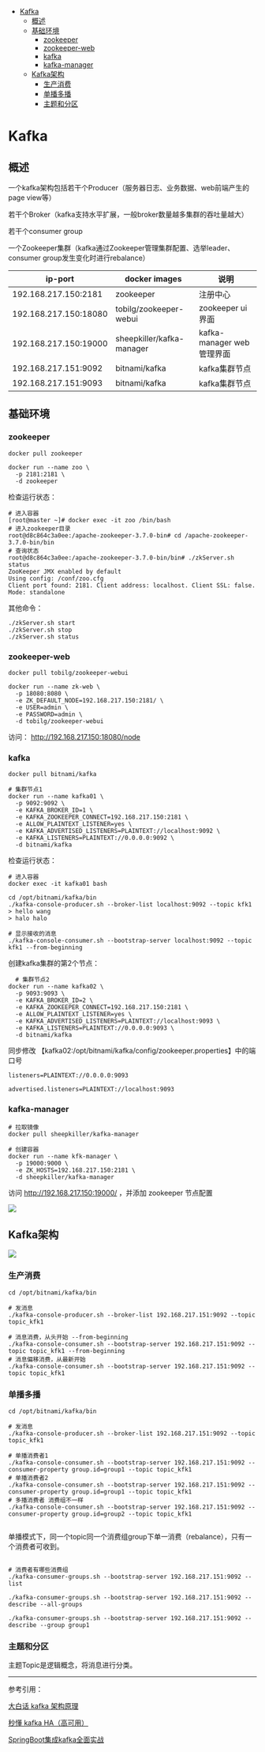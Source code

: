 <!-- TOC -->

- [Kafka](#kafka)
  - [概述](#概述)
  - [基础环境](#基础环境)
    - [zookeeper](#zookeeper)
    - [zookeeper-web](#zookeeper-web)
    - [kafka](#kafka-1)
    - [kafka-manager](#kafka-manager)
  - [Kafka架构](#kafka架构)
    - [生产消费](#生产消费)
    - [单播多播](#单播多播)
    - [主题和分区](#主题和分区)

<!-- /TOC -->

<a id="markdown-kafka" name="kafka"></a>
# Kafka

<a id="markdown-概述" name="概述"></a>
## 概述

一个kafka架构包括若干个Producer（服务器日志、业务数据、web前端产生的page view等）

若干个Broker（kafka支持水平扩展，一般broker数量越多集群的吞吐量越大）

若干个consumer group

一个Zookeeper集群（kafka通过Zookeeper管理集群配置、选举leader、consumer group发生变化时进行rebalance）


ip-port | docker images | 说明
---------|----------|---------
192.168.217.150:2181 | zookeeper | 注册中心
192.168.217.150:18080 | tobilg/zookeeper-webui | zookeeper ui 界面
192.168.217.150:19000 | sheepkiller/kafka-manager | kafka-manager web管理界面
192.168.217.151:9092 | bitnami/kafka | kafka集群节点
192.168.217.151:9093 | bitnami/kafka | kafka集群节点


<a id="markdown-基础环境" name="基础环境"></a>
## 基础环境

<a id="markdown-zookeeper" name="zookeeper"></a>
### zookeeper

```shell
docker pull zookeeper

docker run --name zoo \
  -p 2181:2181 \
  -d zookeeper
```

检查运行状态：

```shell
# 进入容器
[root@master ~]# docker exec -it zoo /bin/bash
# 进入zookeeper目录
root@d8c864c3a0ee:/apache-zookeeper-3.7.0-bin# cd /apache-zookeeper-3.7.0-bin/bin
# 查询状态
root@d8c864c3a0ee:/apache-zookeeper-3.7.0-bin/bin# ./zkServer.sh status
ZooKeeper JMX enabled by default
Using config: /conf/zoo.cfg
Client port found: 2181. Client address: localhost. Client SSL: false.
Mode: standalone
```

其他命令：
```shell
./zkServer.sh start
./zkServer.sh stop
./zkServer.sh status
```

<a id="markdown-zookeeper-web" name="zookeeper-web"></a>
### zookeeper-web

```shell
docker pull tobilg/zookeeper-webui

docker run --name zk-web \
  -p 18080:8080 \
  -e ZK_DEFAULT_NODE=192.168.217.150:2181/ \
  -e USER=admin \
  -e PASSWORD=admin \
  -d tobilg/zookeeper-webui
```

访问： http://192.168.217.150:18080/node



<a id="markdown-kafka" name="kafka"></a>
### kafka

```shell
docker pull bitnami/kafka

# 集群节点1
docker run --name kafka01 \
  -p 9092:9092 \
  -e KAFKA_BROKER_ID=1 \
  -e KAFKA_ZOOKEEPER_CONNECT=192.168.217.150:2181 \
  -e ALLOW_PLAINTEXT_LISTENER=yes \
  -e KAFKA_ADVERTISED_LISTENERS=PLAINTEXT://localhost:9092 \
  -e KAFKA_LISTENERS=PLAINTEXT://0.0.0.0:9092 \
  -d bitnami/kafka

```

检查运行状态：
```shell
# 进入容器
docker exec -it kafka01 bash

cd /opt/bitnami/kafka/bin
./kafka-console-producer.sh --broker-list localhost:9092 --topic kfk1
> hello wang
> halo halo

# 显示接收的消息
./kafka-console-consumer.sh --bootstrap-server localhost:9092 --topic kfk1 --from-beginning

```

创建kafka集群的第2个节点：

```shell
  # 集群节点2
docker run --name kafka02 \
  -p 9093:9093 \
  -e KAFKA_BROKER_ID=2 \
  -e KAFKA_ZOOKEEPER_CONNECT=192.168.217.150:2181 \
  -e ALLOW_PLAINTEXT_LISTENER=yes \
  -e KAFKA_ADVERTISED_LISTENERS=PLAINTEXT://localhost:9093 \
  -e KAFKA_LISTENERS=PLAINTEXT://0.0.0.0:9093 \
  -d bitnami/kafka
```

同步修改 【kafka02:/opt/bitnami/kafka/config/zookeeper.properties】中的端口号

```
listeners=PLAINTEXT://0.0.0.0:9093

advertised.listeners=PLAINTEXT://localhost:9093
```

<a id="markdown-kafka-manager" name="kafka-manager"></a>
### kafka-manager

```shell
# 拉取镜像
docker pull sheepkiller/kafka-manager

# 创建容器
docker run --name kfk-manager \
  -p 19000:9000 \
  -e ZK_HOSTS=192.168.217.150:2181 \
  -d sheepkiller/kafka-manager
```

访问 http://192.168.217.150:19000/ ，并添加 zookeeper 节点配置

![](./../assets/BigData/2022-07-11-16-51-51.png)


<a id="markdown-kafka架构" name="kafka架构"></a>
## Kafka架构

![](../assets/BigData/2022-07-12-09-35-52.png)


<a id="markdown-生产消费" name="生产消费"></a>
### 生产消费

```shell
cd /opt/bitnami/kafka/bin

# 发消息
./kafka-console-producer.sh --broker-list 192.168.217.151:9092 --topic topic_kfk1

# 消息消费，从头开始 --from-beginning
./kafka-console-consumer.sh --bootstrap-server 192.168.217.151:9092 --topic topic_kfk1 --from-beginning
# 消息偏移消费，从最新开始
./kafka-console-consumer.sh --bootstrap-server 192.168.217.151:9092 --topic topic_kfk1

```

<a id="markdown-单播多播" name="单播多播"></a>
### 单播多播

```shell
cd /opt/bitnami/kafka/bin

# 发消息
./kafka-console-producer.sh --broker-list 192.168.217.151:9092 --topic topic_kfk1

# 单播消费者1
./kafka-console-consumer.sh --bootstrap-server 192.168.217.151:9092 --consumer-property group.id=group1 --topic topic_kfk1
# 单播消费者2
./kafka-console-consumer.sh --bootstrap-server 192.168.217.151:9092 --consumer-property group.id=group1 --topic topic_kfk1
# 多播消费者 消费组不一样
./kafka-console-consumer.sh --bootstrap-server 192.168.217.151:9092 --consumer-property group.id=group2 --topic topic_kfk1


```

单播模式下，同一个topic同一个消费组group下单一消费（rebalance），只有一个消费者可收到。

```shell

# 消费者有哪些消费组
./kafka-consumer-groups.sh --bootstrap-server 192.168.217.151:9092 --list

./kafka-consumer-groups.sh --bootstrap-server 192.168.217.151:9092 --describe --all-groups

./kafka-consumer-groups.sh --bootstrap-server 192.168.217.151:9092 --describe --group group1
```

<a id="markdown-主题和分区" name="主题和分区"></a>
### 主题和分区

主题Topic是逻辑概念，将消息进行分类。









---

参考引用：

[大白话 kafka 架构原理](https://mp.weixin.qq.com/s?__biz=MzU1NDA0MDQ3MA==&mid=2247483958&idx=1&sn=dffaad318b50f875eea615bc3bdcc80c&chksm=fbe8efcfcc9f66d9ff096fbae1c2a3671f60ca4dc3e7412ebb511252e7193a46dcd4eb11aadc&scene=21#wechat_redirect)

[秒懂 kafka HA（高可用）](https://mp.weixin.qq.com/s?__biz=MzU1NDA0MDQ3MA==&mid=2247483965&idx=1&sn=20dd02c4bf3a11ff177906f0527a5053&chksm=fbe8efc4cc9f66d258c239fefe73125111a351d3a4e857fd8cd3c98a5de2c18ad33aacdad947&scene=21#wechat_redirect)

[SpringBoot集成kafka全面实战](https://blog.csdn.net/yuanlong122716/article/details/105160545)


